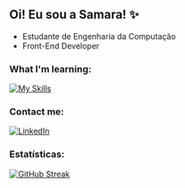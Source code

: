 ## Oi! Eu sou a Samara! ✨

- Estudante de Engenharia da Computação
- Front-End Developer

### What I'm learning:
[![My Skills](https://skillicons.dev/icons?i=js,html,css)](https://skillicons.dev)


### Contact me:
[![LinkedIn](https://img.shields.io/badge/LinkedIn-0077B5?style=for-the-badge&logo=linkedin&logoColor=white)](https://www.linkedin.com/in/samara-lima-3ab58924b/)

### Estatísticas:
[![GitHub Streak](https://streak-stats.demolab.com?user=samaralimaz&theme=synthwave)](https://git.io/streak-stats)
